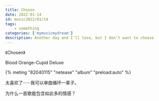 ```yaml
---
title: Chosen
date: 2022-01-14 
id: music2022/01/14
tags:  
    - something
categories: ['mymusicmydream']
description: Another day and I'll lose, but I don't want to choose
---
```

《Chosen》

Blood Orange-Cupid Deluxe

{% meting "82040115" "netease" "album"  "preload:auto" %}


太喜欢了······我可以单曲循环一辈子。

为什么一首歌能包含如此多的情感？